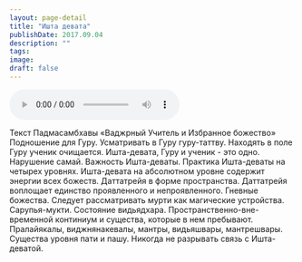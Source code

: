 ```yaml
---
layout: page-detail
title: "Ишта девата"
publishDate: 2017.09.04
description: ""
tags:
image:
draft: false
---
```


<audio title="2017.09.04 - Ишта девата.mp3" src="/upload/iblock/2de/2de30b36019493a50cc5ef9a3b07d05c.mp3" controls=""></audio>

 Текст Падмасамбхавы «Ваджрный Учитель и Избранное божество» Подношение для Гуру. Усматривать в Гуру гуру-таттву. Находять в поле Гуру ученик очищается. Ишта-девата, Гуру и ученик - это одно. Нарушение самай. Важность Ишта-деваты. Практика Ишта-деваты на четырех уровнях. Ишта-девата на абсолютном уровне содержит энергии всех божеств. Даттатрейя в форме пространства. Даттатрейя воплощает единство проявленного и непроявленного. Гневные божества. Следует рассматривать мурти как магические устройства. Сарупья-мукти. Состояние видьядхара. Пространственно-вне-временной континиум и существа, которые в нем пребывают. Пралайякалы, виджнянакевалы, мантры, видьяшвары, мантрешвары. Существа уровня пати и пашу. Никогда не разрывать связь с Ишта-деватой. 

  
